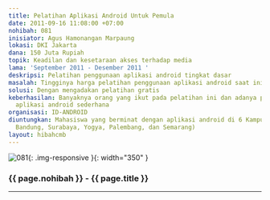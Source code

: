 ```yaml
---
title: Pelatihan Aplikasi Android Untuk Pemula
date: 2011-09-16 11:08:00 +07:00
nohibah: 081
inisiator: Agus Hamonangan Marpaung
lokasi: DKI Jakarta
dana: 150 Juta Rupiah
topik: Keadilan dan kesetaraan akses terhadap media
lama: 'September 2011 - Desember 2011 '
deskripsi: Pelatihan penggunaan aplikasi android tingkat dasar
masalah: Tingginya harga pelatihan penggunaan aplikasi android saat ini
solusi: Dengan mengadakan pelatihan gratis
keberhasilan: Banyaknya orang yang ikut pada pelatihan ini dan adanya pengembangan
  aplikasi android sederhana
organisasi: ID-ANDROID
diuntungkan: Mahasiswa yang berminat dengan aplikasi android di 6 Kampus (Jakarta,
  Bandung, Surabaya, Yogya, Palembang, dan Semarang)
layout: hibahcmb
---
```


![081](/static/img/hibahcmb/081.png){: .img-responsive }{: width="350" }

### {{ page.nohibah }} - {{ page.title }}

---
